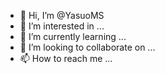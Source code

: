 - 👋 Hi, I’m @YasuoMS
- 👀 I’m interested in ...
- 🌱 I’m currently learning ...
- 💞️ I’m looking to collaborate on ...
- 📫 How to reach me ...

<!---
YasuoMS/YasuoMS is a ✨ special ✨ repository because its `README.md` (this file) appears on your GitHub profile.
You can click the Preview link to take a look at your changes.
--->
